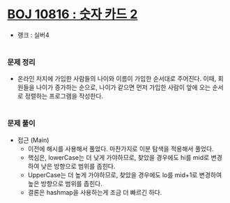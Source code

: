# [BOJ 10816 : 숫자 카드 2](https://www.acmicpc.net/problem/10816)
- 랭크 : 실버4
  <br><br>
  
### 문제 정리
- 온라인 저지에 가입한 사람들의 나이와 이름이 가입한 순서대로 주어진다. 이때, 회원들을 나이가 증가하는 순으로, 나이가 같으면 먼저 가입한 사람이 앞에 오는 순서로 정렬하는 프로그램을 작성한다.
   <br><br>

### 문제 풀이
- 접근 (Main)
   - 이전에 해시를 사용해서 풀었다. 마찬가지로 이분 탐색을 적용해서 풀었다.
   - 핵심은, lowerCase는 더 낮게 가야하므로, 찾았을 경우에도 hi를 mid로 변경하여 낮은 방향으로 범위를 좁힌다.
   - UpperCase는 더 높게 가야하므로, 찾았을 경우에도 lo를 mid+1로 변경하여 높은 방향으로 범위를 좁힌다.
   - 결론은 hashmap을 사용하는게 조금 더 빠르긴 하다.
    <br><br>

    
    


    
    


